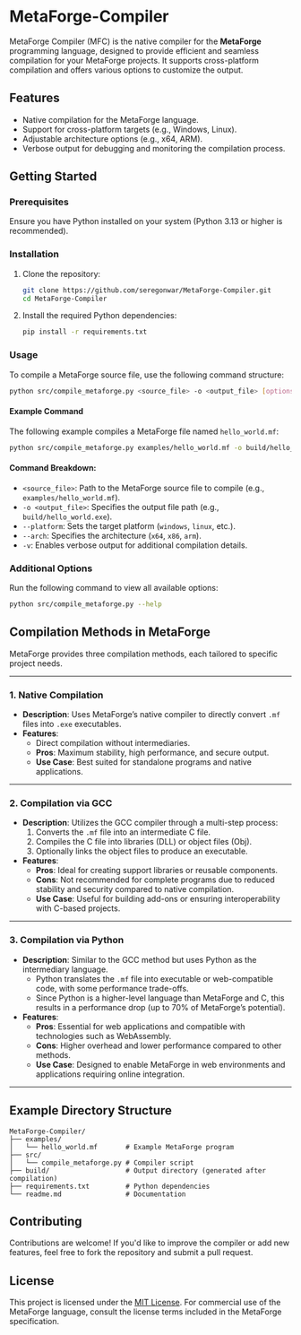 # MetaForge-Compiler

MetaForge Compiler (MFC) is the native compiler for the **MetaForge** programming language, designed to provide efficient and seamless compilation for your MetaForge projects. It supports cross-platform compilation and offers various options to customize the output.

## Features
- Native compilation for the MetaForge language.
- Support for cross-platform targets (e.g., Windows, Linux).
- Adjustable architecture options (e.g., x64, ARM).
- Verbose output for debugging and monitoring the compilation process.

## Getting Started
### Prerequisites
Ensure you have Python installed on your system (Python 3.13 or higher is recommended).

### Installation
1. Clone the repository:
   ```bash
   git clone https://github.com/seregonwar/MetaForge-Compiler.git
   cd MetaForge-Compiler
   ```

2. Install the required Python dependencies:
   ```bash
   pip install -r requirements.txt
   ```

### Usage
To compile a MetaForge source file, use the following command structure:

```bash
python src/compile_metaforge.py <source_file> -o <output_file> [options]
```

#### Example Command
The following example compiles a MetaForge file named `hello_world.mf`:
```bash
python src/compile_metaforge.py examples/hello_world.mf -o build/hello_world.exe --platform windows --arch x64 -v
```

#### Command Breakdown:
- `<source_file>`: Path to the MetaForge source file to compile (e.g., `examples/hello_world.mf`).
- `-o <output_file>`: Specifies the output file path (e.g., `build/hello_world.exe`).
- `--platform`: Sets the target platform (`windows`, `linux`, etc.).
- `--arch`: Specifies the architecture (`x64`, `x86`, `arm`).
- `-v`: Enables verbose output for additional compilation details.

### Additional Options
Run the following command to view all available options:
```bash
python src/compile_metaforge.py --help
```

## Compilation Methods in **MetaForge**

MetaForge provides three compilation methods, each tailored to specific project needs.

---

### 1. **Native Compilation**  
- **Description**: Uses MetaForge’s native compiler to directly convert `.mf` files into `.exe` executables.  
- **Features**:  
  - Direct compilation without intermediaries.  
  - **Pros**: Maximum stability, high performance, and secure output.  
  - **Use Case**: Best suited for standalone programs and native applications.  

---

### 2. **Compilation via GCC**  
- **Description**: Utilizes the GCC compiler through a multi-step process:  
  1. Converts the `.mf` file into an intermediate C file.  
  2. Compiles the C file into libraries (DLL) or object files (Obj).  
  3. Optionally links the object files to produce an executable.  
- **Features**:  
  - **Pros**: Ideal for creating support libraries or reusable components.  
  - **Cons**: Not recommended for complete programs due to reduced stability and security compared to native compilation.  
  - **Use Case**: Useful for building add-ons or ensuring interoperability with C-based projects.  

---

### 3. **Compilation via Python**  
- **Description**: Similar to the GCC method but uses Python as the intermediary language.  
  - Python translates the `.mf` file into executable or web-compatible code, with some performance trade-offs.  
  - Since Python is a higher-level language than MetaForge and C, this results in a performance drop (up to 70% of MetaForge’s potential).  
- **Features**:  
  - **Pros**: Essential for web applications and compatible with technologies such as WebAssembly.  
  - **Cons**: Higher overhead and lower performance compared to other methods.  
  - **Use Case**: Designed to enable MetaForge in web environments and applications requiring online integration.  

---
## Example Directory Structure
```plaintext
MetaForge-Compiler/
├── examples/
│   └── hello_world.mf       # Example MetaForge program
├── src/
│   └── compile_metaforge.py # Compiler script
├── build/                   # Output directory (generated after compilation)
├── requirements.txt         # Python dependencies
└── readme.md                # Documentation
```

## Contributing
Contributions are welcome! If you'd like to improve the compiler or add new features, feel free to fork the repository and submit a pull request.

## License
This project is licensed under the [MIT License](LICENSE). For commercial use of the MetaForge language, consult the license terms included in the MetaForge specification.
